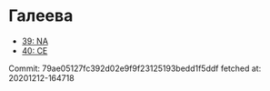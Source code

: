 # Галеева
- [39: NA](39.md)
- [40: CE](40.md)

Commit: 79ae05127fc392d02e9f9f23125193bedd1f5ddf
 fetched at: 20201212-164718
